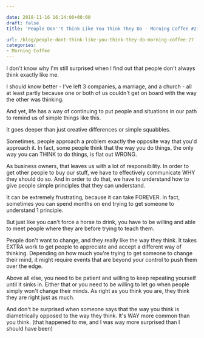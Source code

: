 ```yaml
---

date: 2018-11-16 16:14:00+00:00
draft: false
title: 'People Don''t Think Like You Think They Do - Morning Coffee #27'

url: /blog/people-dont-think-like-you-think-they-do-morning-coffee-27
categories:
- Morning Coffee
---
```




 


I don't know why I'm still surprised when I find out that people don't always think exactly like me.  
  
I should know better - I've left 3 companies, a marriage, and a church - all at least partly because one or both of us couldn't get on board with the way the other was thinking.  
  
And yet, life has a way of continuing to put people and situations in our path to remind us of simple things like this.  
  
It goes deeper than just creative differences or simple squabbles.   
  
Sometimes, people approach a problem exactly the opposite way that you'd approach it. In fact, some people think that the way you do things, the only way you can THINK to do things, is flat out WRONG.  
  
As business owners, that leaves us with a lot of responsibility. In order to get other people to buy our stuff, we have to effectively communicate WHY they should do so. And in order to do that, we have to understand how to give people simple principles that they can understand.  
  
It can be extremely frustrating, because it can take FOREVER. In fact, sometimes you can spend months on end trying to get someone to understand 1 principle.  
  
But just like you can't force a horse to drink, you have to be willing and able to meet people where they are before trying to teach them.  
  
People don't want to change, and they really like the way they think. It takes EXTRA work to get people to appreciate and accept a different way of thinking. Depending on how much you're trying to get someone to change their mind, it might require events that are beyond your control to push them over the edge.  
  
Above all else, you need to be patient and willing to keep repeating yourself until it sinks in. Either that or you need to be willing to let go when people simply won't change their minds. As right as you think you are, they think they are right just as much.  
  
And don't be surprised when someone says that the way you think is diametrically opposed to the way they think. It's WAY more common than you think. (that happened to me, and I was way more surprised than I should have been)
